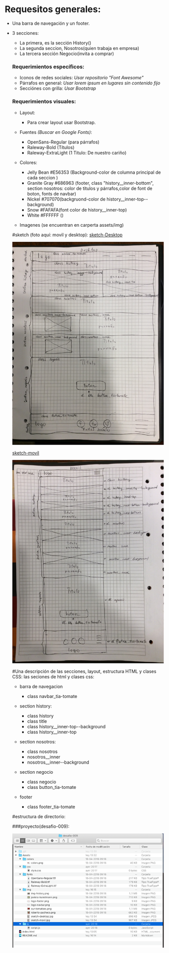 # Requesitos generales:

  - Una barra de navegación y un footer.
  - 3 secciones:
      - La primera, es la sección History()
      - La segunda seccion, Nosotros(quien trabaja en empresa)
      - La tercera sección Negocio(invita a comprar)

      
    ### Requerimientos específicos:
       - Iconos de redes sociales: 
        *Usar repositorio "Font Awesome"*       
       - Párrafos en general: 
       *Usar lorem ipsum en lugares sin contenido fijo*
      - Secciónes con grilla:
        *Usar Bootstrap*
        
        
    ### Requerimientos visuales:
      - Layout:
     	 - Para crear layout usar Bootstrap.
     - Fuentes *(Buscar en Google Fonts)*:
       - OpenSans-Regular (para párrafos)
       - Raleway-Bold (Títulos)
       - Raleway-ExtraLight (1 Titulo: De nuestro cariño)
     - Colores:
       - Jelly Bean #E56353 (Background-color de columna principal de cada seccion )
       - Granite Gray #686963 (footer, class "history__inner-bottom", section nosotros: color de titulos y párrafos,color de font de boton, fonts de navbar)
       - Nickel #707070(backgruond-color de history__inner-top--background)
       - Snow #FAFAFA(font color de history__inner-top)
       - White #FFFFFF ()
      
     - Imagenes (se encuentran en carperta assets/img)

     
    #sketch (foto aquí: movil y desktop):
    [sketch-Desktop](Assets/img/sketch-desktop.jpg)
    
    ![sketch-Desktop](Assets/img/sketch-desktop.jpg)
    
    [sketch-movil](Assets/img/sketch-movil.jpg)
    
    ![sketch-movil](Assets/img/sketch-movil.jpg)
    
    #Una descripción de las secciones, layout, estructura HTML y clases CSS:
       las seciones de html y clases css:
    
    - barra de navegacion
        - class navbar_tia-tomate
        
       
    - section history:
        - class history
        - class title
        - class history__inner-top--background
        - class history__inner-top
    - section nosotros:
        - class nosotros
        - nosotros__inner
        - nosotros__inner--background
    - section negocio
        - class negocio
        - class button_tia-tomate 
    - footer
       - class footer_tia-tomate
       
    
     
     
    #estructura de directorio:
     
    ###proyecto(desafio-009):
    
    ![estructura de directorio](Assets/img/estructura-de-directorio.png)
     
     
    

          
   
    
     
     
    